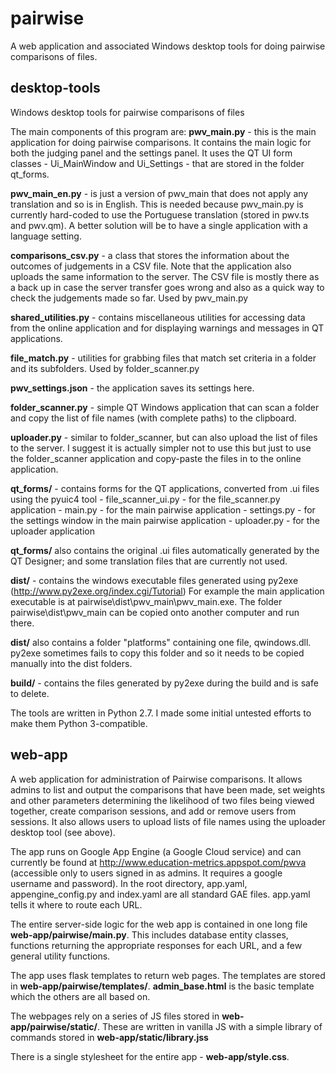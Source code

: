 # pairwise

A web application and associated Windows desktop tools for doing pairwise
comparisons of files.

## desktop-tools

Windows desktop tools for pairwise comparisons of files

The main components of this program are:
**pwv_main.py** - this is the main application for doing pairwise comparisons. It contains
the main logic for both the judging panel and the settings panel. It uses the
QT UI form classes - Ui_MainWindow and Ui_Settings - that are stored in the
folder qt_forms.

**pwv_main_en.py** - is just a version of pwv_main that does not apply any
translation and so is in English. This is needed because pwv_main.py is
currently hard-coded to use the Portuguese translation (stored in pwv.ts and pwv.qm).
A better solution will be to have a single application with a language setting.

**comparisons_csv.py** - a class that stores the information about the outcomes of judgements
in a CSV file. Note that the application also uploads the same information to the server.
The CSV file is mostly there as a back up in case the server transfer goes wrong and also
as a quick way to check the judgements made so far. Used by pwv_main.py

**shared_utilities.py** - contains miscellaneous utilities for accessing data from the
online application and for displaying warnings and messages in QT applications.

**file_match.py** - utilities for grabbing files that match set criteria in a folder
and its subfolders. Used by folder_scanner.py

**pwv_settings.json** - the application saves its settings here.

**folder_scanner.py** - simple QT Windows application that can scan a
folder and copy the list of file names (with complete paths) to the clipboard.

**uploader.py** - similar to folder_scanner, but can also upload the list
of files to the server. I suggest it is actually simpler not to use this
but just to use the folder_scanner application and copy-paste the files in to the
online application.

**qt_forms/** - contains forms for the QT applications, converted from
.ui files using the pyuic4 tool
    - file_scanner_ui.py - for the file_scanner.py application
    - main.py - for the main pairwise application
    - settings.py - for the settings window in the main pairwise application
    - uploader.py - for the uploader application

**qt_forms/** also contains the original .ui files automatically generated by the QT
Designer; and some translation files that are currently not used.

**dist/** - contains the windows executable files generated using py2exe (http://www.py2exe.org/index.cgi/Tutorial)
For example the main application executable is at pairwise\dist\pwv_main\pwv_main.exe.
The folder pairwise\dist\pwv_main can be copied onto another computer and run
there.

**dist/** also contains a folder "platforms" containing one file, qwindows.dll. py2exe
sometimes fails to copy this folder and so it needs to be copied manually into
the dist folders.

**build/** - contains the files generated by py2exe during the build and is safe to delete.

The tools are written in Python 2.7. I made some initial untested efforts to make them
Python 3-compatible.

## web-app

A web application for administration of Pairwise comparisons. It allows
admins to list and output the comparisons that have been made, set weights and other
parameters determining the likelihood of two files being viewed together,
create comparison sessions, and add or remove users from sessions. It also
allows users to upload lists of file names using the uploader desktop tool (see above).

The app runs on Google App Engine (a Google Cloud service) and can currently be found
at http://www.education-metrics.appspot.com/pwva (accessible only to users signed in
as admins. It requires a google username and password). In the root
directory, app.yaml, appengine_config.py and index.yaml are all standard GAE
files. app.yaml tells it where to route each URL.

The entire server-side logic for the web app is contained in one long file
**web-app/pairwise/main.py**. This includes database entity classes, functions returning
the appropriate responses for each URL, and a few general utility functions.

The app uses flask templates to return web pages. The templates are stored in
**web-app/pairwise/templates/**. **admin_base.html** is the basic template which the others
are all based on.

The webpages rely on a series of JS files stored in **web-app/pairwise/static/**.
These are written in vanilla JS with a simple library of commands stored in
**web-app/static/library.jss**

There is a single stylesheet for the entire app - **web-app/style.css**.
